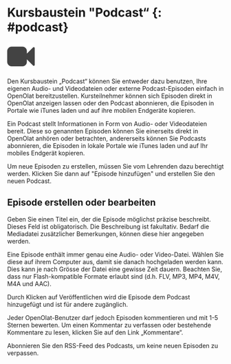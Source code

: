 # Kursbaustein "Podcast“ {: #podcast}

![icon podcast](assets/podcast.png)

Den Kursbaustein „Podcast“ können Sie entweder dazu benutzen, Ihre eigenen Audio- und Videodateien oder externe Podcast-Episoden einfach in OpenOlat bereitzustellen. Kursteilnehmer können sich Episoden direkt in OpenOlat anzeigen lassen oder den Podcast abonnieren, die Episoden in Portale wie iTunes laden und auf ihre mobilen Endgeräte kopieren.

Ein Podcast stellt Informationen in Form von Audio- oder Videodateien bereit.
Diese so genannten Episoden können Sie einerseits direkt in OpenOlat anhören
oder betrachten, andererseits können Sie Podcasts abonnieren, die Episoden in
lokale Portale wie iTunes laden und auf Ihr mobiles Endgerät kopieren.

Um neue Episoden zu erstellen, müssen Sie vom Lehrenden dazu berechtigt
werden. Klicken Sie dann auf "Episode hinzufügen" und erstellen Sie den neuen Podcast.

## Episode erstellen oder bearbeiten

Geben Sie einen Titel ein, der die Episode möglichst präzise beschreibt.
Dieses Feld ist obligatorisch. Die Beschreibung ist fakultativ. Bedarf die
Mediadatei zusätzlicher Bemerkungen, können diese hier angegeben werden.

Eine Episode enthält immer genau eine Audio- oder Video-Datei. Wählen Sie
diese auf ihrem Computer aus, damit sie danach hochgeladen werden kann. Dies
kann je nach Grösse der Datei eine gewisse Zeit dauern. Beachten Sie, dass nur
Flash-kompatible Formate erlaubt sind (d.h. FLV, MP3, MP4, M4V, M4A und AAC).

Durch Klicken auf Veröffentlichen wird die Episode dem Podcast hinzugefügt und ist für andere zugänglich.

Jeder OpenOlat-Benutzer darf jedoch Episoden kommentieren und mit 1-5 Sternen bewerten. Um einen Kommentar zu verfassen oder bestehende Kommentare zu lesen, klicken Sie auf den Link „Kommentare“.

Abonnieren Sie den RSS-Feed des Podcasts, um keine neuen Episoden zu verpassen.
